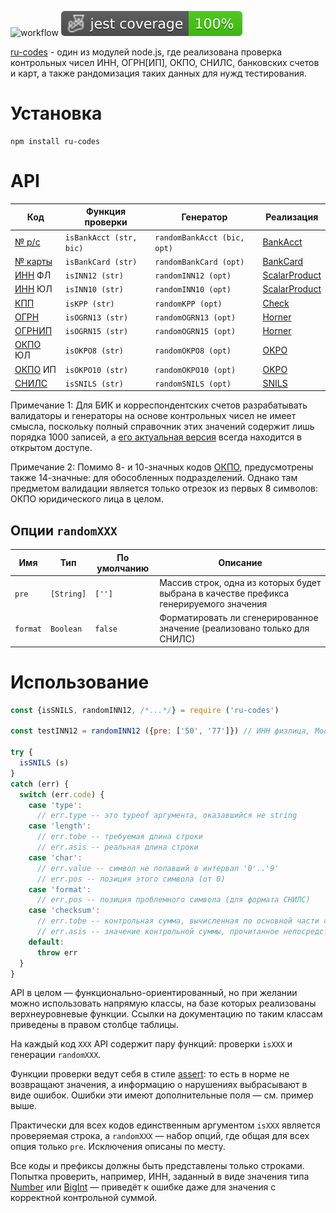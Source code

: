 ![workflow](https://github.com/do-/node-ru-codes/actions/workflows/main.yml/badge.svg)
![Jest coverage](./badges/coverage-jest%20coverage.svg)

[ru-codes](https://github.com/do-/node-ru-codes/wiki) - один из модулей node.js, где реализована проверка контрольных чисел ИНН, ОГРН[ИП], ОКПО, СНИЛС, банковских счетов и карт, а также рандомизация таких данных для нужд тестирования.

# Установка

```
npm install ru-codes
```
# API

| Код | Функция проверки | Генератор | Реализация |
| - | - | - | - |
| [№ р/с](https://ru.wikipedia.org/w/index.php?title=%D0%9A%D0%BE%D0%BD%D1%82%D1%80%D0%BE%D0%BB%D1%8C%D0%BD%D0%BE%D0%B5_%D1%87%D0%B8%D1%81%D0%BB%D0%BE&oldid=139614063#%D0%9D%D0%BE%D0%BC%D0%B5%D1%80%D0%B0_%D0%B1%D0%B0%D0%BD%D0%BA%D0%BE%D0%B2%D1%81%D0%BA%D0%B8%D1%85_%D1%81%D1%87%D0%B5%D1%82%D0%BE%D0%B2)| `isBankAcct (str, bic)` | `randomBankAcct (bic, opt)` | [BankAcct](https://github.com/do-/node-ru-codes/wiki/BankAcct)
| [№ карты](https://ru.wikipedia.org/w/index.php?title=%D0%9A%D0%BE%D0%BD%D1%82%D1%80%D0%BE%D0%BB%D1%8C%D0%BD%D0%BE%D0%B5_%D1%87%D0%B8%D1%81%D0%BB%D0%BE&oldid=139614063#%D0%9D%D0%BE%D0%BC%D0%B5%D1%80%D0%B0_%D0%B1%D0%B0%D0%BD%D0%BA%D0%BE%D0%B2%D1%81%D0%BA%D0%B8%D1%85_%D0%BA%D0%B0%D1%80%D1%82)| `isBankCard (str)` | `randomBankCard (opt)` | [BankCard](https://github.com/do-/node-ru-codes/wiki/BankCard)
| [ИНН](https://ru.wikipedia.org/wiki/%D0%98%D0%B4%D0%B5%D0%BD%D1%82%D0%B8%D1%84%D0%B8%D0%BA%D0%B0%D1%86%D0%B8%D0%BE%D0%BD%D0%BD%D1%8B%D0%B9_%D0%BD%D0%BE%D0%BC%D0%B5%D1%80_%D0%BD%D0%B0%D0%BB%D0%BE%D0%B3%D0%BE%D0%BF%D0%BB%D0%B0%D1%82%D0%B5%D0%BB%D1%8C%D1%89%D0%B8%D0%BA%D0%B0) ФЛ | `isINN12 (str)` | `randomINN12 (opt)` | [ScalarProduct](https://github.com/do-/node-ru-codes/wiki/ScalarProduct)
| [ИНН](https://ru.wikipedia.org/wiki/%D0%98%D0%B4%D0%B5%D0%BD%D1%82%D0%B8%D1%84%D0%B8%D0%BA%D0%B0%D1%86%D0%B8%D0%BE%D0%BD%D0%BD%D1%8B%D0%B9_%D0%BD%D0%BE%D0%BC%D0%B5%D1%80_%D0%BD%D0%B0%D0%BB%D0%BE%D0%B3%D0%BE%D0%BF%D0%BB%D0%B0%D1%82%D0%B5%D0%BB%D1%8C%D1%89%D0%B8%D0%BA%D0%B0) ЮЛ | `isINN10 (str)` | `randomINN10 (opt)` | [ScalarProduct](https://github.com/do-/node-ru-codes/wiki/ScalarProduct)
| [КПП](https://ru.wikipedia.org/wiki/%D0%98%D0%B4%D0%B5%D0%BD%D1%82%D0%B8%D1%84%D0%B8%D0%BA%D0%B0%D1%86%D0%B8%D0%BE%D0%BD%D0%BD%D1%8B%D0%B9_%D0%BD%D0%BE%D0%BC%D0%B5%D1%80_%D0%BD%D0%B0%D0%BB%D0%BE%D0%B3%D0%BE%D0%BF%D0%BB%D0%B0%D1%82%D0%B5%D0%BB%D1%8C%D1%89%D0%B8%D0%BA%D0%B0#%D0%9A%D0%BE%D0%B4_%D0%BF%D1%80%D0%B8%D1%87%D0%B8%D0%BD%D1%8B_%D0%BF%D0%BE%D1%81%D1%82%D0%B0%D0%BD%D0%BE%D0%B2%D0%BA%D0%B8_%D0%BD%D0%B0_%D1%83%D1%87%D1%91%D1%82_(%D0%9A%D0%9F%D0%9F)) | `isKPP (str)` | `randomKPP (opt)` | [Check](https://github.com/do-/node-ru-codes/wiki/Check)
| [ОГРН](https://ru.wikipedia.org/wiki/%D0%9E%D1%81%D0%BD%D0%BE%D0%B2%D0%BD%D0%BE%D0%B9_%D0%B3%D0%BE%D1%81%D1%83%D0%B4%D0%B0%D1%80%D1%81%D1%82%D0%B2%D0%B5%D0%BD%D0%BD%D1%8B%D0%B9_%D1%80%D0%B5%D0%B3%D0%B8%D1%81%D1%82%D1%80%D0%B0%D1%86%D0%B8%D0%BE%D0%BD%D0%BD%D1%8B%D0%B9_%D0%BD%D0%BE%D0%BC%D0%B5%D1%80) | `isOGRN13 (str)` | `randomOGRN13 (opt)` | [Horner](https://github.com/do-/node-ru-codes/wiki/Horner)
| [ОГРНИП](https://ru.wikipedia.org/wiki/%D0%9E%D1%81%D0%BD%D0%BE%D0%B2%D0%BD%D0%BE%D0%B9_%D0%B3%D0%BE%D1%81%D1%83%D0%B4%D0%B0%D1%80%D1%81%D1%82%D0%B2%D0%B5%D0%BD%D0%BD%D1%8B%D0%B9_%D1%80%D0%B5%D0%B3%D0%B8%D1%81%D1%82%D1%80%D0%B0%D1%86%D0%B8%D0%BE%D0%BD%D0%BD%D1%8B%D0%B9_%D0%BD%D0%BE%D0%BC%D0%B5%D1%80_%D0%B8%D0%BD%D0%B4%D0%B8%D0%B2%D0%B8%D0%B4%D1%83%D0%B0%D0%BB%D1%8C%D0%BD%D0%BE%D0%B3%D0%BE_%D0%BF%D1%80%D0%B5%D0%B4%D0%BF%D1%80%D0%B8%D0%BD%D0%B8%D0%BC%D0%B0%D1%82%D0%B5%D0%BB%D1%8F) | `isOGRN15 (str)` | `randomOGRN15 (opt)` | [Horner](https://github.com/do-/node-ru-codes/wiki/Horner)
[ОКПО](https://ru.wikipedia.org/wiki/%D0%9E%D0%B1%D1%89%D0%B5%D1%80%D0%BE%D1%81%D1%81%D0%B8%D0%B9%D1%81%D0%BA%D0%B8%D0%B9_%D0%BA%D0%BB%D0%B0%D1%81%D1%81%D0%B8%D1%84%D0%B8%D0%BA%D0%B0%D1%82%D0%BE%D1%80_%D0%BF%D1%80%D0%B5%D0%B4%D0%BF%D1%80%D0%B8%D1%8F%D1%82%D0%B8%D0%B9_%D0%B8_%D0%BE%D1%80%D0%B3%D0%B0%D0%BD%D0%B8%D0%B7%D0%B0%D1%86%D0%B8%D0%B9) ЮЛ  | `isOKPO8 (str)` | `randomOKPO8 (opt)` | [OKPO](https://github.com/do-/node-ru-codes/wiki/OKPO)
[ОКПО](https://ru.wikipedia.org/wiki/%D0%9E%D0%B1%D1%89%D0%B5%D1%80%D0%BE%D1%81%D1%81%D0%B8%D0%B9%D1%81%D0%BA%D0%B8%D0%B9_%D0%BA%D0%BB%D0%B0%D1%81%D1%81%D0%B8%D1%84%D0%B8%D0%BA%D0%B0%D1%82%D0%BE%D1%80_%D0%BF%D1%80%D0%B5%D0%B4%D0%BF%D1%80%D0%B8%D1%8F%D1%82%D0%B8%D0%B9_%D0%B8_%D0%BE%D1%80%D0%B3%D0%B0%D0%BD%D0%B8%D0%B7%D0%B0%D1%86%D0%B8%D0%B9) ИП | `isOKPO10 (str)` | `randomOKPO10 (opt)` | [OKPO](https://github.com/do-/node-ru-codes/wiki/OKPO)
| [СНИЛС](https://ru.wikipedia.org/wiki/%D0%A1%D1%82%D1%80%D0%B0%D1%85%D0%BE%D0%B2%D0%BE%D0%B9_%D0%BD%D0%BE%D0%BC%D0%B5%D1%80_%D0%B8%D0%BD%D0%B4%D0%B8%D0%B2%D0%B8%D0%B4%D1%83%D0%B0%D0%BB%D1%8C%D0%BD%D0%BE%D0%B3%D0%BE_%D0%BB%D0%B8%D1%86%D0%B5%D0%B2%D0%BE%D0%B3%D0%BE_%D1%81%D1%87%D1%91%D1%82%D0%B0) | `isSNILS (str)` | `randomSNILS (opt)` | [SNILS](https://github.com/do-/node-ru-codes/wiki/SNILS)

Примечание 1: Для БИК и корреспондентских счетов разрабатывать валидаторы и генераторы на основе контрольных чисел не имеет смысла, поскольку полный справочник этих значений содержит лишь порядка 1000 записей, а [его актуальная версия](https://cbr.ru/PSystem/payment_system/) всегда находится в открытом доступе.

Примечание 2: Помимо 8- и 10-значных кодов [ОКПО](https://ru.wikipedia.org/wiki/%D0%9E%D0%B1%D1%89%D0%B5%D1%80%D0%BE%D1%81%D1%81%D0%B8%D0%B9%D1%81%D0%BA%D0%B8%D0%B9_%D0%BA%D0%BB%D0%B0%D1%81%D1%81%D0%B8%D1%84%D0%B8%D0%BA%D0%B0%D1%82%D0%BE%D1%80_%D0%BF%D1%80%D0%B5%D0%B4%D0%BF%D1%80%D0%B8%D1%8F%D1%82%D0%B8%D0%B9_%D0%B8_%D0%BE%D1%80%D0%B3%D0%B0%D0%BD%D0%B8%D0%B7%D0%B0%D1%86%D0%B8%D0%B9), предусмотрены также 14-значные: для обособленных подразделений. Однако там предметом валидации является только отрезок из первых 8 символов: ОКПО юридического лица в целом.

## Опции `randomXXX`
| Имя | Тип | По умолчанию | Описание
| - | - | - | - |
| `pre` | `[String]` | `['']` | Массив строк, одна из которых будет выбрана в качестве префикса генерируемого значения
| `format` | `Boolean` | `false` | Форматировать ли сгенерированное значение (реализовано только для СНИЛС)

# Использование

```js
const {isSNILS, randomINN12, /*...*/} = require ('ru-codes')

const testINN12 = randomINN12 ({pre: ['50', '77']}) // ИНН физлица, Москва или область

try {
  isSNILS (s)
}
catch (err) {
  switch (err.code) {
    case 'type':
      // err.type -- это typeof аргумента, оказавшийся не string
    case 'length':
      // err.tobe -- требуемая длина строки
      // err.asis -- реальная длина строки
    case 'char':
      // err.value -- символ не попавший в интервал '0'..'9'
      // err.pos -- позиция этого символа (от 0)
    case 'format':
      // err.pos -- позиция проблемного символа (для формата СНИЛС)
    case 'checksum': 
      // err.tobe -- контрольная сумма, вычисленная по основной части строки
      // err.asis -- значение контрольной суммы, прочитанное непосредственно из строки
    default:
      throw err
  }
}
```

API в целом — функционально-ориентированный, но при желании можно использовать напрямую классы, на базе которых реализованы верхнеуровневые функции. Ссылки на документацию по таким классам приведены в правом столбце таблицы.

На каждый код `XXX` API содержит пару функций: проверки `isXXX` и генерации `randomXXX`.

Функции проверки ведут себя в стиле [assert](https://nodejs.org/docs/latest/api/assert.html): то есть в норме не возвращают значения, а информацию о нарушениях выбрасывают в виде ошибок. Ошибки эти имеют дополнительные поля — см. пример выше.

Практически для всех кодов единственным аргументом `isXXX` является проверяемая строка, а `randomXXX` — набор опций, где общая для всех опция только `pre`. Исключения описаны по месту.

Все коды и префиксы должны быть представлены только строками. Попытка проверить, например, ИНН, заданный в виде значения типа [Number](https://developer.mozilla.org/en-US/docs/Web/JavaScript/Reference/Global_Objects/Number) или [BigInt](https://developer.mozilla.org/en-US/docs/Web/JavaScript/Reference/Global_Objects/BigInt) — приведёт к ошибке даже для значения с корректной контрольной суммой.

